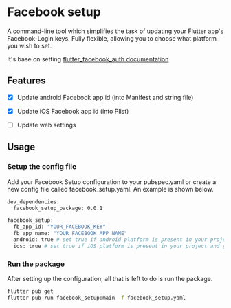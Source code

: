 <!-- 
This README describes the package. If you publish this package to pub.dev,
this README's contents appear on the landing page for your package.

For information about how to write a good package README, see the guide for
[writing package pages](https://dart.dev/guides/libraries/writing-package-pages). 

For general information about developing packages, see the Dart guide for
[creating packages](https://dart.dev/guides/libraries/create-library-packages)
and the Flutter guide for
[developing packages and plugins](https://flutter.dev/developing-packages). 
-->
# Facebook setup

A command-line tool which simplifies the task of updating your Flutter app's Facebook-Login keys. 
Fully flexible, allowing you to choose what platform you wish to set.

It's base on setting [flutter_facebook_auth documentation](https://pub.dev/packages/flutter_facebook_auth)

## Features
- [x] Update android Facebook app id (into Manifest and string file)
- [x] Update iOS Facebook app id (into Plist)
- [ ] Update web settings


## Usage

### Setup the config file
Add your Facebook Setup configuration to your pubspec.yaml or create a new config file called facebook_setup.yaml. 
An example is shown below. 

```bash
dev_dependencies:
  facebook_setup_package: 0.0.1

facebook_setup:
  fb_app_id: "YOUR_FACEBOOK_KEY"
  fb_app_name: "YOUR_FACEBOOK_APP_NAME"
  android: true # set true if android platform is present in your project and you want set/add keys, false in other case
  ios: true # set true if iOS platform is present in your project and you want set/add keys, false in other case
```

### Run the package
After setting up the configuration, all that is left to do is run the package.

```bash
flutter pub get
flutter pub run facebook_setup:main -f facebook_setup.yaml
```

